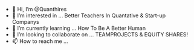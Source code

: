 - 👋 Hi, I’m @Quanthires
- 👀 I’m interested in ... Better Teachers In Quantative & Start-up Companys
- 🌱 I’m currently learning ... How To Be A Better Human
- 💞️ I’m looking to collaborate on ... TEAMPROJECTS & EQUITY SHARES!
- 📫 How to reach me ...

<!---
Quanthires/Quanthires is a ✨ special ✨ repository because its `README.md` (this file) appears on your GitHub profile.
You can click the Preview link to take a look at your changes.
--->
